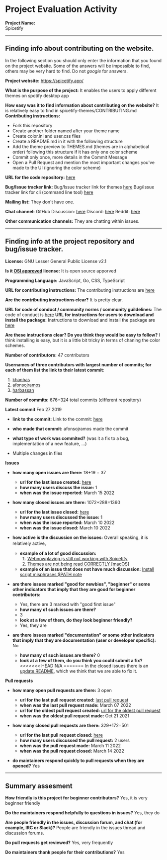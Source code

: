 # Project Evaluation Activity



__Project Name:__  
Spicetify

---

## Finding info about contributing on the website.

In the following section you should only enter the information that you
found on the project website. Some of the answers will be impossible to find, others
may be very hard to find. Do not _google_ for answers.

__Project website:__
https://spicetify.app/

__What is the purpose of the project:__
It enables the users to apply different themes on spotify desktop app

__How easy was it to find information about contributing on the website?__
It is relatively easy to find in spicetify-themes/CONTRIBUTING.md
__Contributing instructions:__
- Fork this repository
- Create another folder named after your theme name
- Create color.ini and user.css files
- Create a README.md in it with the following structure
- Add the theme preview to THEMES.md (themes are in alphabetical order) following this structure if it has only one color scheme
- Commit only once, more details in the Commit Message
- Open a Pull Request and mention the most important changes you've made to the UI (ignoring the color scheme)




__URL for the code repository:__
[here](https://github.com/orgs/spicetify/repositories)

__Bug/Issue tracker link:__
Bug/Issue tracker link for themes [here](https://github.com/spicetify/spicetify-themes/issues)
Bug/Issue tracker link for cli (command line tool) [here](https://github.com/spicetify/spicetify-cli/issues)


__Mailing list:__
They don't have one. 

__Chat channel:__
GitHub Discussion: [here](https://github.com/spicetify/spicetify-cli/discussions)
Discord: [here](https://discord.com/invite/VnevqPp2Rr)
Reddit: [here](https://www.reddit.com/r/spicetify/)

__Other communication channels:__
They are chatting within issues. 

---

## Finding info at the project repository and bug/issue tracker.

__License:__
GNU Lesser General Public License v2.1

__Is it [OSI approved](https://opensource.org/licenses/alphabetical) license:__
It is open source apporved

__Programming Language:__
JavaScript, Go, CSS, TypeScript

__URL for contributing instructions:__ 
The contributing instructions are [here](https://github.com/spicetify/spicetify-themes/blob/master/CONTRIBUTING.md)


__Are the contributing instructions clear?__ 
It is pretty clear. 

__URL for code of conduct / community norms / community guildelines:__
The code of conduct is [here](https://github.com/spicetify/spicetify-themes/blob/master/CODE_OF_CONDUCT.md)
__URL for instructions for users to download and install the package:__
Instructions to download and install the package are [here](https://github.com/spicetify/spicetify-themes/blob/master/README.md)

__Are these instructions clear? Do you think they would be easy to follow?__
I think installing is easy, but it is a little bit tricky in terms of chaning the color schemes. 

__Number of contributors:__
47 contributors

__Usernames of three contributors with largest number of commits; for
each of them list the link to their latest commit__:

1. [khanhas](https://github.com/spicetify/spicetify-cli/commit/cf6ce0e87703f78e5a98e10edd8761a3fef8b3ab)
2. [afonsojramos](https://github.com/spicetify/spicetify-cli/commit/cf6ce0e87703f78e5a98e10edd8761a3fef8b3ab)
3. [harbassan](https://github.com/spicetify/spicetify-cli/commit/b52ae76341b95250e40f2caf0ff0fee00d8b95b9)


__Number of commits:__
676+324 total commits (different repository)

__Latest commit__
Feb 27 2019

- __link to the commit:__
Link to the commit: [here](https://github.com/spicetify/spicetify-cli/commit/07596ca4b2b0798add2d76e4fee7a696f9faf86b)

- __who made that commit:__
afonsojramos made the commit

- __what type of work was commited?__ (was it a fix to a bug, implementation of a new feature, ...)
- Multiple changes in files


__Issues__

- __how many open issues are there:__
        18+19 = 37
    - __url for the last issue created:__
        [here](https://github.com/spicetify/spicetify-cli/issues/1531)
    - __how many users discuss the issue:__
        1
    - __when was the issue reported:__
        March 15 2022

- __how many closed issues are there:__
    1072+288=1360
    - __url for the last issue closed:__
        [here](https://github.com/spicetify/spicetify-themes/issues/692)
    - __how many users discussed the issue:__
        1
    - __when was the issue reported:__
        March 10 2022
    - __when was the issue closed:__
        March 10 2022
- __how active is the discussion on the issues:__ 
        Overall speaking, it is relatively active。
    - __example of a lot of good discussion:__ 
        1. [Webnowplaying.js still not working with Spicetify](https://github.com/spicetify/spicetify-cli/issues/1494)
        2. [Themes are not being read CORRECTLY [macOS]](https://github.com/spicetify/spicetify-cli/issues/1470)
    - __example of an issue that does not have much discussion:__
        [Install script misphrases $PATH note](https://github.com/spicetify/spicetify-cli/issues/1473)


- __are there issues marked "good for newbies", "beginner" or some other indicators that imply that they are good for beginner contributors:__
    - Yes, there are 3 marked with "good first issue"
    - __how many of such issues are there?__
    - 3
    - __look at a few of them, do they look beginner friendly?__ 
    - Yes, they are


- __are there issues marked "documentation" or some other indicators that imply that they are documentation (user or developer specific):__
    No
    - __how many of such issues are there?__
    0
    - __look at a few of them, do you think you could submit a fix?__ 
<<<<<<< HEAD
    N/A
=======
    In the closed issues there is an [update README](https://github.com/googlefonts/fontview/issues/30), which we think that we are able to fix it.
>>>>>>> 


__Pull requests__

- __how many open pull requests are there:__
    3 open
    - __url for the last pull request created:__
    [last pull request](https://github.com/spicetify/spicetify-cli/pull/1529)
    - __when was the last pull request made:__
    March 07 2022
    - __url for the oldest pull request created:__
    [url for the oldest pull request](https://github.com/spicetify/spicetify-themes/pull/582)
    - __when was the oldest pull request made:__
    Oct 21 2021 
- __how many closed pull requests are there:__
    329+172=501
    - __url for the last pull request closed:__
    [here](https://github.com/spicetify/spicetify-themes/pull/694)
    - __how many users discussed the pull request:__
    2 users
    - __when was the pull request made:__
    March 11 2022
    - __when was the pull request closed:__
    March 14 2022

- __do maintainers respond quickly to pull requests when they are opened?__ 
    Yes




---


## Summary assesment
__How friendly is this project for beginner contributors?__
Yes, it is very beginner friendly

__Do the maintainers respond helpfully to questions in issues?__
Yes, they do

__Are people friendly in the issues, discussion forum, and chat (for example, IRC or Slack)?__
People are friendly in the issues thread and discussion forums.


__Do pull requests get reviewed?__
Yes, very frequently


__Do maintainers thank people for their contributions?__
Yes


